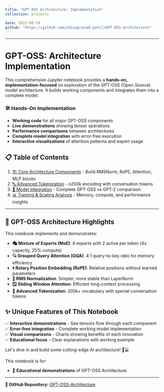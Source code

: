 ```yaml
---
title: "GPT-OSS Architecture: Implementation"
collection: projects

date: 2025-08-10
github: "https://github.com/shivaprasad-patil/GPT-OSS-Architecture"
---
```


---
# GPT-OSS: Architecture Implementation

This comprehensive Jupyter notebook provides a **hands-on, implementation-focused** on exploration of the GPT-OSS (Open Source) model architecture. It builds working components and integrates them into a complete model.

### 🛠️ **Hands-On Implementation**
- **Working code** for all major GPT-OSS components
- **Live demonstrations** showing tensor operations
- **Performance comparisons** between architectures
- **Complete model integration** with error-free execution
- **Interactive visualizations** of attention patterns and expert usage

## 📋 Table of Contents
1. [🏗️ Core Architecture Components](#architecture) - Build RMSNorm, RoPE, Attention, MLP blocks
2. [🔤 Advanced Tokenization](#tokenizer) - o200k encoding with conversation tokens  
3. [🧠 Model Integration](#integration) - Complete GPT-OSS vs GPT-2 comparison
4. [📊 Training & Scaling Analysis](#training) - Memory, compute, and performance insights

---

## 🚀 **GPT-OSS Architecture Highlights**

This notebook implements and demonstrates:

- **🎭 Mixture of Experts (MoE)**: 8 experts with 2 active per token (4x capacity, 25% compute)
- **🔍 Grouped Query Attention (GQA)**: 4:1 query-to-key ratio for memory efficiency  
- **🌀 Rotary Position Embedding (RoPE)**: Relative positions without learned parameters
- **📏 RMS Normalization**: Simpler, more stable than LayerNorm
- **🪟 Sliding Window Attention**: Efficient long-context processing
- **🔧 Advanced Tokenization**: 200k+ vocabulary with special conversation tokens

## ✨ **Unique Features of This Notebook**

✅ **Interactive demonstrations** - See tensors flow through each component  
✅ **Error-free integration** - Complete working model implementation  
✅ **Visual comparisons** - Charts showing benefits of each innovation  
✅ **Educational focus** - Clear explanations with working example  

Let's dive in and build some cutting-edge AI architecture! 🧠💻

This notebook is for:
- 📖 **Educational demonstrations** of GPT-OSS Architecture.
---

**📂 GitHub Repository:** [GPT-OSS-Architecture](https://github.com/shivaprasad-patil/GPT-OSS-Architecture)  